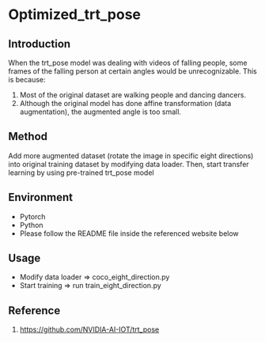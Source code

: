 # Optimized_trt_pose
## Introduction
When the trt_pose model was dealing with videos of falling people, some frames of the falling person at certain angles would be unrecognizable. This is because:
1. Most of the original dataset are walking people and dancing dancers.
2. Although the original model has done affine transformation (data augmentation), the augmented angle is too small.
 
## Method
Add more augmented dataset (rotate the image in specific eight directions) into original training dataset by modifying data loader.
Then, start transfer learning by using pre-trained trt_pose model

## Environment
- Pytorch
- Python
- Please follow the README file inside the referenced website below

## Usage
- Modify data loader => coco_eight_direction.py
- Start training => run train_eight_direction.py

## Reference
1. https://github.com/NVIDIA-AI-IOT/trt_pose


